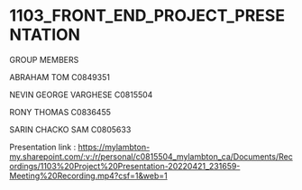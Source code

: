 # 1103_FRONT_END_PROJECT_PRESENTATION


GROUP MEMBERS

ABRAHAM TOM C0849351

NEVIN GEORGE VARGHESE C0815504

RONY THOMAS C0836455

SARIN CHACKO SAM C0805633




Presentation link : https://mylambton-my.sharepoint.com/:v:/r/personal/c0815504_mylambton_ca/Documents/Recordings/1103%20Project%20Presentation-20220421_231659-Meeting%20Recording.mp4?csf=1&web=1
